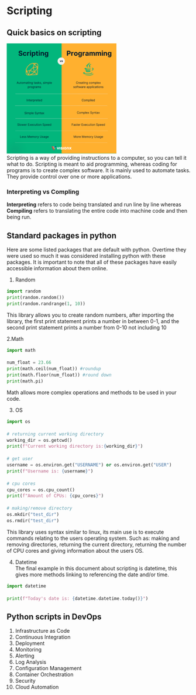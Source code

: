 # Scripting

## Quick basics on scripting
![Scripting-Language-vs-Programming-Language-300x300.png](images%2FScripting-Language-vs-Programming-Language-300x300.png)
<br>Scripting is a way of providing instructions to a computer, so you can tell it what to do. Scripting is meant to aid 
programming, whereas coding for programs is to create complex software. It is mainly used to automate tasks. They provide 
control over one or more applications. 
### Interpreting vs Compling
**Interpreting** refers to code being translated and run line by line whereas **Compiling** refers to translating the entire code into
machine code and then being run.

## Standard packages in python
Here are some listed packages that are default with python. Overtime they were used so much it was considered installing 
python with these packages. It is important to note that all of these packages have easily accessible information about them online.

1. Random
```python
import random
print(random.random())
print(random.randrange(1, 10))
```
This library allows you to create random numbers, after importing the library, the first print statement prints a number 
in between 0-1, and the second print statement prints a number from 0-10 not including 10

2.Math
```python
import math

num_float = 23.66
print(math.ceil(num_float)) #roundup
print(math.floor(num_float)) #round down
print(math.pi)
```
Math allows more complex operations and methods to be used in your code.

3. OS
```python
import os

# returning current working directory
working_dir = os.getcwd()
print(f"Current working directory is:{working_dir}")

# get user
username = os.environ.get("USERNAME") or os.environ.get("USER")
print(f"Username is: {username}")

# cpu cores
cpu_cores = os.cpu_count()
print(f"Amount of CPUs: {cpu_cores}")

# making/remove directory
os.mkdir("test_dir")
os.rmdir("test_dir")
```
This library uses syntax similar to linux, its main use is to execute commands relating to the users operating system.
Such as: making and removing directories, returning the current directory, returning the number of CPU cores and giving information 
about the users OS.

4. Datetime <br>
The final example in this document about scripting is datetime, this gives more methods linking to referencing the date 
and/or time.
```python
import datetime

print(f"Today's date is: {datetime.datetime.today()}")
```
## Python scripts in DevOps
1. Infrastructure as Code
2. Continuous Integration
3. Deployment
4. Monitoring
5. Alerting
6. Log Analysis
7. Configuration Management
8. Container Orchestration
9. Security
10. Cloud Automation